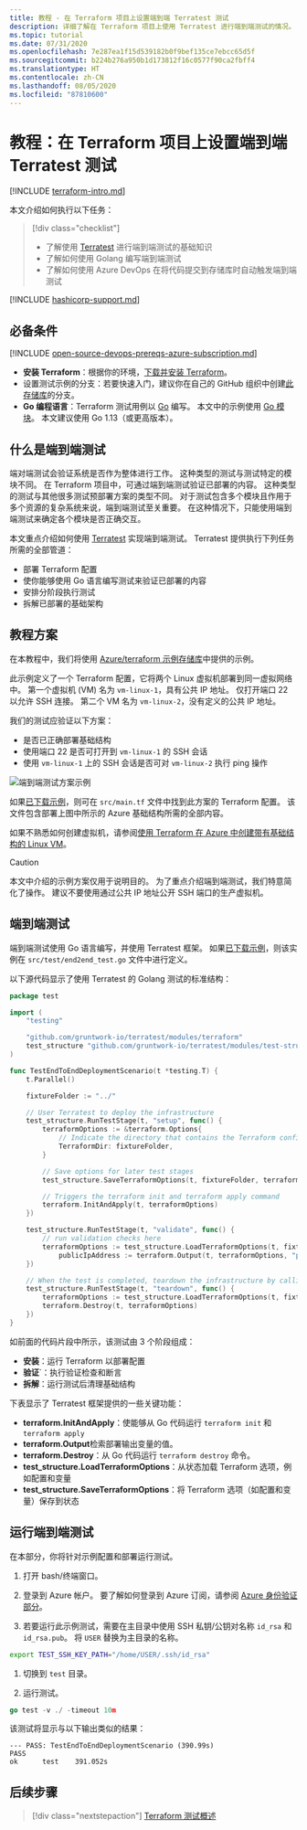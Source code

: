 ```yaml
---
title: 教程 - 在 Terraform 项目上设置端到端 Terratest 测试
description: 详细了解在 Terraform 项目上使用 Terratest 进行端到端测试的情况。
ms.topic: tutorial
ms.date: 07/31/2020
ms.openlocfilehash: 7e287ea1f15d539182b0f9bef135ce7ebcc65d5f
ms.sourcegitcommit: b224b276a950b1d173812f16c0577f90ca2fbff4
ms.translationtype: HT
ms.contentlocale: zh-CN
ms.lasthandoff: 08/05/2020
ms.locfileid: "87810600"
---
```

# <a name="tutorial-setup-end-to-end-terratest-testing-on-terraform-projects"></a>教程：在 Terraform 项目上设置端到端 Terratest 测试

[!INCLUDE [terraform-intro.md](includes/terraform-intro.md)]

本文介绍如何执行以下任务：

> [!div class="checklist"]
> * 了解使用 [Terratest](https://github.com/gruntwork-io/terratest) 进行端到端测试的基础知识
> * 了解如何使用 Golang 编写端到端测试
> * 了解如何使用 Azure DevOps 在将代码提交到存储库时自动触发端到端测试

[!INCLUDE [hashicorp-support.md](includes/hashicorp-support.md)]

## <a name="prerequisites"></a>必备条件

[!INCLUDE [open-source-devops-prereqs-azure-subscription.md](../includes/open-source-devops-prereqs-azure-subscription.md)]
- **安装 Terraform**：根据你的环境，[下载并安装 Terraform](https://www.terraform.io/downloads.html)。
- 设置测试示例的分支：若要快速入门，建议你在自己的 GitHub 组织中创建[此存储库](https://github.com/Azure/terraform)的分支。
- **Go 编程语言**：Terraform 测试用例以 [Go](https://golang.org/dl/) 编写。 本文中的示例使用 [Go 模块](https://blog.golang.org/using-go-modules)。 本文建议使用 Go 1.13（或更高版本）。

## <a name="what-is-end-to-end-testing"></a>什么是端到端测试

端对端测试会验证系统是否作为整体进行工作。 这种类型的测试与测试特定的模块不同。 在 Terraform 项目中，可通过端到端测试验证已部署的内容。 这种类型的测试与其他很多测试预部署方案的类型不同。 对于测试包含多个模块且作用于多个资源的复杂系统来说，端到端测试至关重要。 在这种情况下，只能使用端到端测试来确定各个模块是否正确交互。

本文重点介绍如何使用 [Terratest](https://github.com/gruntwork-io/terratest) 实现端到端测试。 Terratest 提供执行下列任务所需的全部管道：

- 部署 Terraform 配置
- 使你能够使用 Go 语言编写测试来验证已部署的内容
- 安排分阶段执行测试
- 拆解已部署的基础架构

## <a name="tutorial-scenario"></a>教程方案

在本教程中，我们将使用 [Azure/terraform 示例存储库](https://github.com/Azure/terraform/blob/master/samples/end-to-end-testing/README.md)中提供的示例。

此示例定义了一个 Terraform 配置，它将两个 Linux 虚拟机部署到同一虚拟网络中。 第一个虚拟机 (VM) 名为 `vm-linux-1`，具有公共 IP 地址。 仅打开端口 22 以允许 SSH 连接。 第二个 VM 名为 `vm-linux-2`，没有定义的公共 IP 地址。

我们的测试应验证以下方案：

- 是否已正确部署基础结构
- 使用端口 22 是否可打开到 `vm-linux-1` 的 SSH 会话
- 使用 `vm-linux-1` 上的 SSH 会话是否可对 `vm-linux-2` 执行 ping 操作

![端到端测试方案示例](media/best-practices-end-to-end-testing/scenario.png)

如果[已下载示例](#prerequisites)，则可在 `src/main.tf` 文件中找到此方案的 Terraform 配置。 该文件包含部署上图中所示的 Azure 基础结构所需的全部内容。

如果不熟悉如何创建虚拟机，请参阅[使用 Terraform 在 Azure 中创建带有基础结构的 Linux VM](create-linux-virtual-machine-with-infrastructure.md)。

> [!CAUTION]
> 本文中介绍的示例方案仅用于说明目的。 为了重点介绍端到端测试，我们特意简化了操作。 建议不要使用通过公共 IP 地址公开 SSH 端口的生产虚拟机。

## <a name="end-to-end-test"></a>端到端测试

端到端测试使用 Go 语言编写，并使用 Terratest 框架。 如果[已下载示例](#prerequisites)，则该实例在 `src/test/end2end_test.go` 文件中进行定义。

以下源代码显示了使用 Terratest 的 Golang 测试的标准结构：

```Go
package test

import (
    "testing"

    "github.com/gruntwork-io/terratest/modules/terraform"
    test_structure "github.com/gruntwork-io/terratest/modules/test-structure"
)

func TestEndToEndDeploymentScenario(t *testing.T) {
    t.Parallel()

    fixtureFolder := "../"

    // User Terratest to deploy the infrastructure
    test_structure.RunTestStage(t, "setup", func() {
        terraformOptions := &terraform.Options{
            // Indicate the directory that contains the Terraform configuration to deploy
            TerraformDir: fixtureFolder,
        }

        // Save options for later test stages
        test_structure.SaveTerraformOptions(t, fixtureFolder, terraformOptions)

        // Triggers the terraform init and terraform apply command
        terraform.InitAndApply(t, terraformOptions)
    })

    test_structure.RunTestStage(t, "validate", func() {
        // run validation checks here
        terraformOptions := test_structure.LoadTerraformOptions(t, fixtureFolder)
            publicIpAddress := terraform.Output(t, terraformOptions, "public_ip_address")
    })

    // When the test is completed, teardown the infrastructure by calling terraform destroy
    test_structure.RunTestStage(t, "teardown", func() {
        terraformOptions := test_structure.LoadTerraformOptions(t, fixtureFolder)
        terraform.Destroy(t, terraformOptions)
    })
}
```

如前面的代码片段中所示，该测试由 3 个阶段组成：

- **安装**：运行 Terraform 以部署配置
- **验证**`：执行验证检查和断言
- **拆解**：运行测试后清理基础结构

下表显示了 Terratest 框架提供的一些关键功能：

- **terraform.InitAndApply**：使能够从 Go 代码运行 `terraform init` 和 `terraform apply`
- **terraform.Output**检索部署输出变量的值。
- **terraform.Destroy**：从 Go 代码运行 `terraform destroy` 命令。
- **test_structure.LoadTerraformOptions**：从状态加载 Terraform 选项，例如配置和变量
- **test_structure.SaveTerraformOptions**：将 Terraform 选项（如配置和变量）保存到状态

## <a name="run-the-end-to-end-test"></a>运行端到端测试

在本部分，你将针对示例配置和部署运行测试。 

1. 打开 bash/终端窗口。

1. 登录到 Azure 帐户。 要了解如何登录到 Azure 订阅，请参阅 [Azure 身份验证部分](get-started-cloud-shell.md#authenticate-to-azure)。

1. 若要运行此示例测试，需要在主目录中使用 SSH 私钥/公钥对名称 `id_rsa` 和 `id_rsa.pub`。 将 `USER` 替换为主目录的名称。

```bash
export TEST_SSH_KEY_PATH="/home/USER/.ssh/id_rsa"
```

1. 切换到 `test` 目录。

1. 运行测试。

```go
go test -v ./ -timeout 10m
```

该测试将显示与以下输出类似的结果：

```output
--- PASS: TestEndToEndDeploymentScenario (390.99s)
PASS
ok      test    391.052s
```

## <a name="next-steps"></a>后续步骤

> [!div class="nextstepaction"]
> [Terraform 测试概述](best-practices-testing-overview.md)
